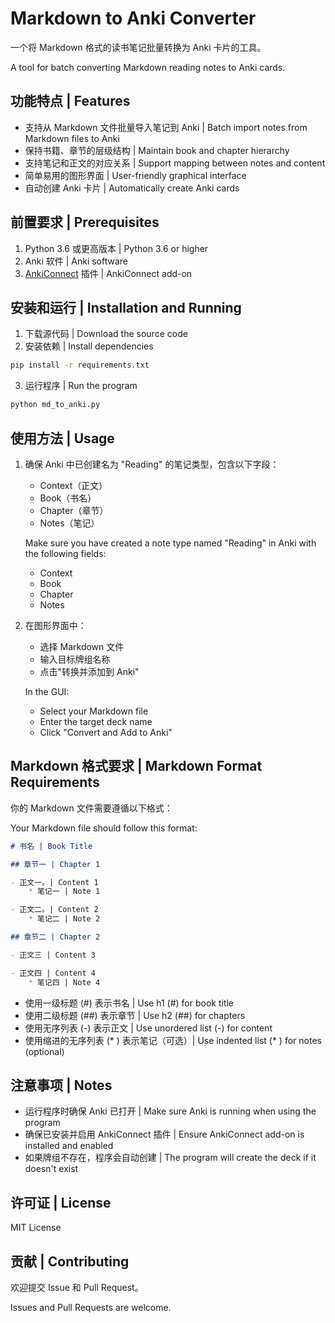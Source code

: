 # Markdown to Anki Converter

一个将 Markdown 格式的读书笔记批量转换为 Anki 卡片的工具。

A tool for batch converting Markdown reading notes to Anki cards.

## 功能特点 | Features

- 支持从 Markdown 文件批量导入笔记到 Anki | Batch import notes from Markdown files to Anki
- 保持书籍、章节的层级结构 | Maintain book and chapter hierarchy
- 支持笔记和正文的对应关系 | Support mapping between notes and content
- 简单易用的图形界面 | User-friendly graphical interface
- 自动创建 Anki 卡片 | Automatically create Anki cards

## 前置要求 | Prerequisites

1. Python 3.6 或更高版本 | Python 3.6 or higher
2. Anki 软件 | Anki software
3. [AnkiConnect](https://ankiweb.net/shared/info/2055492159) 插件 | AnkiConnect add-on

## 安装和运行 | Installation and Running

1. 下载源代码 | Download the source code
2. 安装依赖 | Install dependencies
```bash
pip install -r requirements.txt
```
3. 运行程序 | Run the program
```bash
python md_to_anki.py
```

## 使用方法 | Usage

1. 确保 Anki 中已创建名为 "Reading" 的笔记类型，包含以下字段：
   - Context（正文）
   - Book（书名）
   - Chapter（章节）
   - Notes（笔记）

   Make sure you have created a note type named "Reading" in Anki with the following fields:
   - Context
   - Book
   - Chapter
   - Notes

2. 在图形界面中：
   - 选择 Markdown 文件
   - 输入目标牌组名称
   - 点击"转换并添加到 Anki"

   In the GUI:
   - Select your Markdown file
   - Enter the target deck name
   - Click "Convert and Add to Anki"

## Markdown 格式要求 | Markdown Format Requirements

你的 Markdown 文件需要遵循以下格式：

Your Markdown file should follow this format:

```markdown
# 书名 | Book Title

## 章节一 | Chapter 1

- 正文一。| Content 1
    * 笔记一 | Note 1

- 正文二。| Content 2
    * 笔记二 | Note 2

## 章节二 | Chapter 2

- 正文三 | Content 3

- 正文四 | Content 4
    * 笔记四 | Note 4
```

- 使用一级标题 (#) 表示书名 | Use h1 (#) for book title
- 使用二级标题 (##) 表示章节 | Use h2 (##) for chapters
- 使用无序列表 (-) 表示正文 | Use unordered list (-) for content
- 使用缩进的无序列表 (* ) 表示笔记（可选）| Use indented list (* ) for notes (optional)

## 注意事项 | Notes

- 运行程序时确保 Anki 已打开 | Make sure Anki is running when using the program
- 确保已安装并启用 AnkiConnect 插件 | Ensure AnkiConnect add-on is installed and enabled
- 如果牌组不存在，程序会自动创建 | The program will create the deck if it doesn't exist

## 许可证 | License

MIT License

## 贡献 | Contributing

欢迎提交 Issue 和 Pull Request。

Issues and Pull Requests are welcome. 